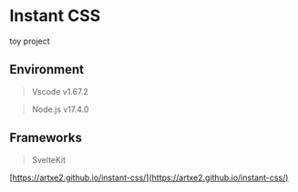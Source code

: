 # Instant CSS
toy project


## Environment
> Vscode v1.67.2

> Node.js v17.4.0


## Frameworks
> SvelteKit

[https://artxe2.github.io/instant-css/](https://artxe2.github.io/instant-css/)
